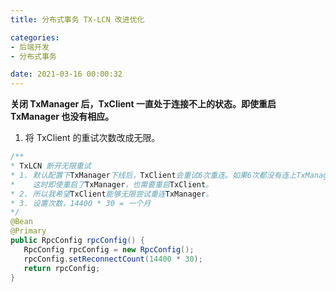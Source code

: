 ```yaml
---
title: 分布式事务 TX-LCN 改进优化

categories:
- 后端开发
- 分布式事务

date: 2021-03-16 00:00:32
---
```

**关闭 TxManager 后，TxClient 一直处于连接不上的状态。即使重启 TxManager 也没有相应。**
1. 将 TxClient 的重试次数改成无限。

```java
/**
* TxLCN 断开无限重试
* 1. 默认配置下TxManager下线后，TxClient会重试6次重连。如果6次都没有连上TxManager，则不再进行尝试。
*    这时即使重启了TxManager，也需要重启TxClient。
* 2. 所以我希望TxClient能够无限尝试重连TxManager。
* 3. 设置次数，14400 * 30 = 一个月
*/
@Bean
@Primary
public RpcConfig rpcConfig() {
   RpcConfig rpcConfig = new RpcConfig();
   rpcConfig.setReconnectCount(14400 * 30);
   return rpcConfig;
}
```